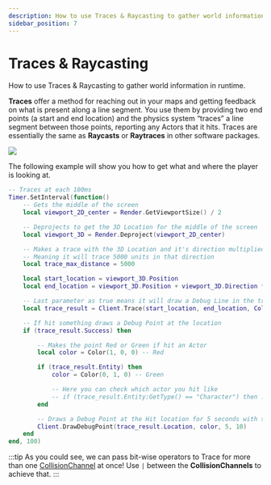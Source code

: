 ```yaml
---
description: How to use Traces & Raycasting to gather world information in runtime
sidebar_position: 7
---
```


# Traces & Raycasting

 How to use Traces & Raycasting to gather world information in runtime.

**Traces** offer a method for reaching out in your maps and getting feedback on what is present along a line segment. You use them by providing two end points \(a start and end location\) and the physics system “traces” a line segment between those points, reporting any Actors that it hits. Traces are essentially the same as **Raycasts** or **Raytraces** in other software packages. 

![](/img/docs/traces-raycasting.jpg)

The following example will show you how to get what and where the player is looking at.

```lua title="Client/Index.lua"
-- Traces at each 100ms
Timer.SetInterval(function()
    -- Gets the middle of the screen
    local viewport_2D_center = Render.GetViewportSize() / 2

    -- Deprojects to get the 3D Location for the middle of the screen
    local viewport_3D = Render.Deproject(viewport_2D_center)

    -- Makes a trace with the 3D Location and it's direction multiplied by 5000
    -- Meaning it will trace 5000 units in that direction
    local trace_max_distance = 5000

    local start_location = viewport_3D.Position
    local end_location = viewport_3D.Position + viewport_3D.Direction * trace_max_distance

    -- Last parameter as true means it will draw a Debug Line in the traced segment
    local trace_result = Client.Trace(start_location, end_location, CollisionChannel.WorldStatic | CollisionChannel.PhysicsBody, false, true, false, true)

    -- If hit something draws a Debug Point at the location
    if (trace_result.Success) then

        -- Makes the point Red or Green if hit an Actor
        local color = Color(1, 0, 0) -- Red

        if (trace_result.Entity) then
            color = Color(0, 1, 0) -- Green

            -- Here you can check which actor you hit like
            -- if (trace_result.Entity:GetType() == "Character") then ...
        end

        -- Draws a Debug Point at the Hit location for 5 seconds with size 10
        Client.DrawDebugPoint(trace_result.Location, color, 5, 10)
    end
end, 100)
```

:::tip
As you could see, we can pass bit-wise operators to Trace for more than one [CollisionChannel](/docs/scripting-reference/glossary/enums#collisionchannel) at once! Use `|` between the **CollisionChannels** to achieve that.
:::

